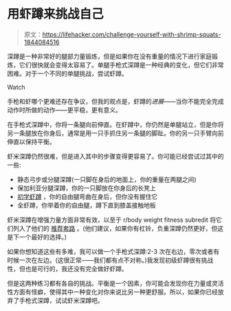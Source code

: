 # 用虾蹲来挑战自己

> 原文：<https://lifehacker.com/challenge-yourself-with-shrimp-squats-1844084516>

深蹲是一种非常好的腿部力量锻炼，但是如果你在没有重量的情况下进行家庭锻炼，它们很快就会变得太容易了。单腿手枪式深蹲是一种经典的变化，但它们非常困难。对于一个不同的单腿挑战，尝试虾蹲。

Watch

手枪和虾哪个更难还存在争议，但我的观点是，虾蹲的*进展*——当你不能完全完成动作时所做的动作——更平稳，更有意义。

在手枪式深蹲中，你将一条腿向前伸直。在虾蹲中，你仍然是单腿站立，但是你将另一条腿放在你身后，通常是用一只手抓住另一条腿的脚趾。你的另一只手臂向前伸直以保持平衡。

虾米深蹲仍然很难，但是进入其中的步骤变得更容易了。你可能已经尝试过其中的一些:

*   静态弓步或分腿深蹲(一只脚在身后的地面上，你的重量在两腿之间)
*   保加利亚分腿深蹲，你的一只脚放在你身后的长凳上
*   [初学虾蹲](https://www.youtube.com/watch?v=TKt0-c83GSc&feature=youtu.be&t=3m9s) ，你的自由腿弯曲在身后，但你没有握住它
*   全虾蹲，你举着你的自由腿，蹲下直到膝盖接触地板

虾米深蹲在增强力量方面非常有效，以至于 r/body weight fitness subredit 将它们列入了他们的 [推荐套路](https://www.reddit.com/r/bodyweightfitness/wiki/kb/recommended_routine#wiki_strength_work_.2840-60_minutes.29) 。(他们建议，如果你有杠铃，负重深蹲仍然更好，但这是下一个最好的选择。)

如果你想知道这些有多难，我可以做一个手枪式深蹲:2-3 次在右边，零次或者有时候一次在左边。(这很正常——我们都有点不对称。)我发现初级虾蹲很有挑战性，但也是可行的，我还没有完全做好虾蹲。

但是这两种练习都有各自的挑战。平衡是一个因素，你可能会发现你在力量或灵活性方面有怪癖，使得其中一种变化对你来说比另一种更舒服。所以，如果你已经放弃了手枪式深蹲，试试虾米深蹲吧。
